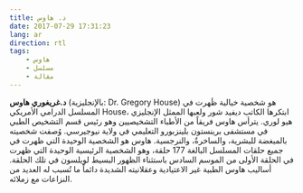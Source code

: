 ```yaml
---
title: د. هاوس
date: 2017-07-29 17:31:23
lang: ar
direction: rtl
tags:
    - هاوس
    - مسلسل
    - مقالة
---
```


**د.غريغوري هاوس** (بالإنجليزية: Dr. Gregory House) هو شخصية خيالية ظَهرت في المسلسل الدرامي الأمريكي House، ابتكرها الكاتب ديفيد شور ولعبها الممثل الإنجليزي هيو لوري. يترأس هاوس فريقاً من الأطباء التشخيصيين وهو رئيس قسم التشخيص الطبي في مستشفى برينستون بلينزبورو التعليمي في ولاية نيوجيرسي. وُصفت شخصيته بالمبغضة للبشرية، والساخرةٌ، والنرجسية. هاوس هو الشخصية الوحيدة التي ظهرت في جميع حلقات المسلسل البالغة 177 حلقة، وهو الشخصية الرئيسية الوحيدة التي ظهرت في الحلقة الأولى من الموسم السادس باستثناء الظهور البسيط لويلسون في تلك الحلقة. أساليب هاوس الطبية غير الاعتيادية وعقلانيته الشديدة دائماً ما تُسبب له العديد من النزاعات مع زملائه. 